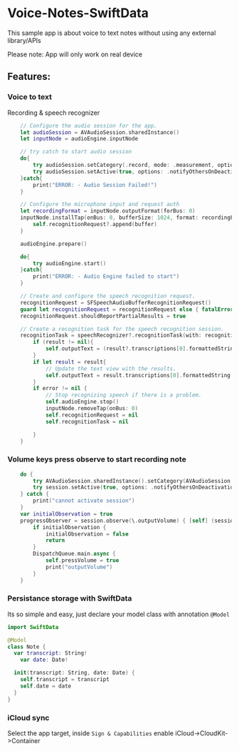 # Voice-Notes-SwiftData
This sample app is about voice to text notes without using any external library/APIs

Please note: App will only work on real device

## Features:
### Voice to text
Recording & speech recognizer
```Swift
    // Configure the audio session for the app.
    let audioSession = AVAudioSession.sharedInstance()
    let inputNode = audioEngine.inputNode

    // try catch to start audio session
    do{
        try audioSession.setCategory(.record, mode: .measurement, options: .duckOthers)
        try audioSession.setActive(true, options: .notifyOthersOnDeactivation)
    }catch{
        print("ERROR: - Audio Session Failed!")
    }

    // Configure the microphone input and request auth
    let recordingFormat = inputNode.outputFormat(forBus: 0)
    inputNode.installTap(onBus: 0, bufferSize: 1024, format: recordingFormat) { (buffer: AVAudioPCMBuffer, when: AVAudioTime) in
        self.recognitionRequest?.append(buffer)
    }

    audioEngine.prepare()

    do{
        try audioEngine.start()
    }catch{
        print("ERROR: - Audio Engine failed to start")
    }

    // Create and configure the speech recognition request.
    recognitionRequest = SFSpeechAudioBufferRecognitionRequest()
    guard let recognitionRequest = recognitionRequest else { fatalError("Unable to create a SFSpeechAudioBufferRecognitionRequest object") }
    recognitionRequest.shouldReportPartialResults = true

    // Create a recognition task for the speech recognition session.
    recognitionTask = speechRecognizer?.recognitionTask(with: recognitionRequest){ result, error in
        if (result != nil){
            self.outputText = (result?.transcriptions[0].formattedString)!
        }
        if let result = result{
            // Update the text view with the results.
            self.outputText = result.transcriptions[0].formattedString
        }
        if error != nil {
            // Stop recognizing speech if there is a problem.
            self.audioEngine.stop()
            inputNode.removeTap(onBus: 0)
            self.recognitionRequest = nil
            self.recognitionTask = nil

        }
    }

```
### Volume keys press observe to start recording note
```Swift
    do {
        try AVAudioSession.sharedInstance().setCategory(AVAudioSession.Category.ambient)
        try session.setActive(true, options: .notifyOthersOnDeactivation)
    } catch {
        print("cannot activate session")
    }
    var initialObservation = true
    progressObserver = session.observe(\.outputVolume) { [self] (session, value) in
        if initialObservation {
            initialObservation = false
            return
        }
        DispatchQueue.main.async {
            self.pressVolume = true
            print("outputVolume")
        }
    }

```
### Persistance storage with SwiftData
Its so simple and easy, just declare your model class with annotation `@Model`
```Swift
import SwiftData

@Model
class Note {
  var transcript: String!
    var date: Date!

  init(transcript: String, date: Date) {
    self.transcript = transcript
    self.date = date
  }
}

```
### iCloud sync
Select the app target, inside `Sign & Capabilities` enable iCloud->CloudKit->Container

